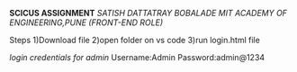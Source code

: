 **SCICUS ASSIGNMENT**
*SATISH DATTATRAY BOBALADE*
*MIT ACADEMY OF ENGINEERING,PUNE*
*(FRONT-END ROLE)*


Steps
1)Download file
2)open folder on vs code
3)run login.html file



*login credentials for admin*
Username:Admin
Password:admin@1234
